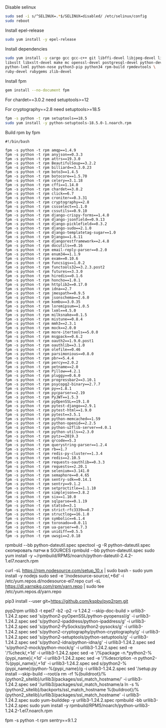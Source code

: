 Disable selinux

```bash
sudo sed -i s/^SELINUX=.*$/SELINUX=disabled/ /etc/selinux/config
sudo reboot
```



Install epel-release

```bash
sudo yum install -y epel-release
```

Install dependencies

```bash
sudo yum install -y cargo gcc gcc-c++ git libffi-devel libjpeg-devel libxml2-devel \
libxslt libxslt-devel make mc openssl-devel postgresql-devel python-devel \
python-lxml python-nose python3-pip python34 rpm-build rpmdevtools \
ruby-devel rubygems zlib-devel
```

Install fpm

```bash
gem install --no-document fpm
```

For chardet==3.0.2 need setuptools>=12

For cryptography==2.8 need setuptools>=18.5

```bash
fpm -s python -t rpm setuptools==18.5
sudo yum install -y python-setuptools-18.5.0-1.noarch.rpm
```

Build rpm by fpm

```
#!/bin/bash

fpm -s python -t rpm amqp==1.4.9
fpm -s python -t rpm anyjson==0.3.3
fpm -s python -t rpm attrs==19.3.0
fpm -s python -t rpm BeautifulSoup==3.2.2
fpm -s python -t rpm billiard==3.3.0.23
fpm -s python -t rpm boto3==1.4.5
fpm -s python -t rpm botocore==1.5.70
fpm -s python -t rpm celery==3.1.18
fpm -s python -t rpm cffi==1.14.0
fpm -s python -t rpm chardet==3.0.2
fpm -s python -t rpm click==6.7
fpm -s python -t rpm croniter==0.3.31
fpm -s python -t rpm cryptography==2.8
fpm -s python -t rpm cssselect==1.1.0
fpm -s python -t rpm cssutils==0.9.10
fpm -s python -t rpm django-crispy-forms==1.4.0
fpm -s python -t rpm django-jsonfield==0.9.13
fpm -s python -t rpm django-picklefield==0.3.2
fpm -s python -t rpm django-sudo==2.1.0
fpm -s python -t rpm django-templatetag-sugar==1.0
fpm -s python -t rpm Django==1.6.11
fpm -s python -t rpm djangorestframework==2.4.8
fpm -s python -t rpm docutils==0.16
fpm -s python -t rpm email-reply-parser==0.2.0
fpm -s python -t rpm enum34==1.1.9
fpm -s python -t rpm exam==0.10.6
fpm -s python -t rpm funcsigs==1.0.2
fpm -s python -t rpm functools32==3.2.3.post2
fpm -s python -t rpm futures==3.3.0
fpm -s python -t rpm hiredis==0.1.6
fpm -s python -t rpm honcho==1.0.1
fpm -s python -t rpm httplib2==0.17.0
fpm -s python -t rpm idna==2.7
fpm -s python -t rpm jmespath==0.9.5
fpm -s python -t rpm jsonschema==2.6.0
fpm -s python -t rpm kombu==3.0.35
fpm -s python -t rpm loremipsum==1.0.5
fpm -s python -t rpm lxml==4.5.0
fpm -s python -t rpm milksnake==0.1.5
fpm -s python -t rpm mistune==0.8.4
fpm -s python -t rpm mmh3==2.3.1
fpm -s python -t rpm mock==2.0.0
fpm -s python -t rpm more-itertools==5.0.0
fpm -s python -t rpm msgpack==0.6.2
fpm -s python -t rpm oauth2==1.9.0.post1
fpm -s python -t rpm oauthlib==3.1.0
fpm -s python -t rpm olefile==0.46
fpm -s python -t rpm parsimonious==0.8.0
fpm -s python -t rpm pbr==5.4.4
fpm -s python -t rpm percy==2.0.2
fpm -s python -t rpm petname==2.0
fpm -s python -t rpm Pillow==4.2.1
fpm -s python -t rpm pluggy==0.6.0
fpm -s python -t rpm progressbar2==3.10.1
fpm -s python -t rpm psycopg2-binary==2.7.7
fpm -s python -t rpm py==1.8.1
fpm -s python -t rpm pycparser==2.19
fpm -s python -t rpm PyJWT==1.5.3
fpm -s python -t rpm pyOpenSSL==19.1.0
fpm -s python -t rpm pytest-django==2.9.1
fpm -s python -t rpm pytest-html==1.9.0
fpm -s python -t rpm pytest==3.5.1
fpm -s python -t rpm python-memcached==1.59
fpm -s python -t rpm python-openid==2.2.5
fpm -s python -t rpm python-u2flib-server==4.0.1
fpm -s python -t rpm python-utils==2.3.0
fpm -s python -t rpm pytz==2019.3
fpm -s python -t rpm qrcode==5.3
fpm -s python -t rpm querystring-parser==1.2.4
fpm -s python -t rpm rb==1.7
fpm -s python -t rpm redis-py-cluster==1.3.4
fpm -s python -t rpm redis==2.10.5
fpm -s python -t rpm requests-oauthlib==0.3.3
fpm -s python -t rpm requests==2.20.1
fpm -s python -t rpm selenium==3.141.0
fpm -s python -t rpm semaphore==0.4.65
fpm -s python -t rpm sentry-sdk==0.14.1
fpm -s python -t rpm sentry==9.1.2
fpm -s python -t rpm setproctitle==1.1.10
fpm -s python -t rpm simplejson==3.8.2
fpm -s python -t rpm six==1.10.0
fpm -s python -t rpm sqlparse==0.1.19
fpm -s python -t rpm statsd==3.1
fpm -s python -t rpm strict-rfc3339==0.7
fpm -s python -t rpm structlog==16.1.0
fpm -s python -t rpm symbolic==6.1.4
fpm -s python -t rpm toronado==0.0.11
fpm -s python -t rpm ua-parser==0.7.3
fpm -s python -t rpm unidiff==0.5.5
fpm -s python -t rpm uwsgi==2.0.18
```



rpmbuld --bb python-dateutil.spec
spectool -g -R python-dateutil.spec
скопировать патчи в SOURCES
rpmbuld --bb python-dateutil.spec
sudo yum install -y ~/rpmbuild/RPMS/noarch/python-dateutil-2.4.2-1.el7.noarch.rpm

curl -sL https://rpm.nodesource.com/setup_10.x | sudo bash -
sudo yum install -y nodejs
sudo sed -e '/nodesource-source/,+6d' -i /etc/yum.repos.d/nodesource-el7.repo
curl -sL https://dl.yarnpkg.com/rpm/yarn.repo | sudo tee /etc/yum.repos.d/yarn.repo

pip3 install --user git+https://github.com/kspby/pyp2rpm.git

pyp2rpm urllib3 -t epel7 -b2 -p2 -v 1.24.2 --skip-doc-build > urllib3-1.24.2.spec
sed 's/python2-pyOpenSSL/python-pyopenssl/g' -i urllib3-1.24.2.spec
sed 's/python2-ipaddress/python-ipaddress/g' -i urllib3-1.24.2.spec
sed 's/python2-PySocks/python2-pysocks/g' -i urllib3-1.24.2.spec
sed 's/python2-cryptography/python-cryptography/g' -i urllib3-1.24.2.spec
sed 's/python2-setuptools/python-setuptools/g' -i urllib3-1.24.2.spec
sed 's/python2-idna/python-idna/g' -i urllib3-1.24.2.spec
sed 's/python2-mock/python-mock/g' -i urllib3-1.24.2.spec
sed -e '/%check/,+1d' -i urllib3-1.24.2.spec
sed -e '/%package -n.*python2-%{pypi_name}/,+1d' -i urllib3-1.24.2.spec
sed -e '/%description -n python2-%{pypi_name}/,+1d' -i urllib3-1.24.2.spec
sed s/python2-%{pypi_name}/python-%{pypi_name}/g -i urllib3-1.24.2.spec
sed  '/setup.py install --skip-build --root/a rm -rf %{buildroot}\/%{python2_sitelib}\/urllib3\/packages\/ssl_match_hostname\/' -i urllib3-1.24.2.spec
sed  '/urllib3\/packages\/ssl_match_hostname/a ln -s %{python2_sitelib}/backports/ssl_match_hostname %{buildroot}/%{python2_sitelib}/urllib3/packages/ssl_match_hostname' -i urllib3-1.24.2.spec
sudo yum-builddep -y urllib3-1.24.2.spec 
rpmbuild -bb urllib3-1.24.2.spec 
sudo yum install -y rpmbuild/RPMS/noarch/python-urllib3-1.24.2-1.el7.noarch.rpm


fpm -s python -t rpm sentry==9.1.2
